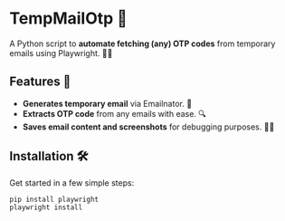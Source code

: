 # TempMailOtp 🚀

A Python script to **automate fetching (any) OTP codes** from temporary emails using Playwright. 📧🔑

## Features 🌟
- **Generates temporary email** via Emailnator. 📩
- **Extracts OTP code** from any emails with ease. 🔍
- **Saves email content and screenshots** for debugging purposes. 💾📸

## Installation 🛠️
Get started in a few simple steps:

```bash
pip install playwright
playwright install
```
